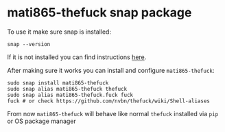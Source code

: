 # mati865-thefuck snap package
To use it make sure snap is installed:
```
snap --version
```

If it is not installed you can find instructions [here](https://snapcraft.io/docs/core/install).

After making sure it works you can install and configure `mati865-thefuck`:
```
sudo snap install mati865-thefuck
sudo snap alias mati865-thefuck thefuck
sudo snap alias mati865-thefuck.fuck fuck
fuck # or check https://github.com/nvbn/thefuck/wiki/Shell-aliases
```

From now `mati865-thefuck` will behave like normal `thefuck` installed via `pip` or OS package manager

